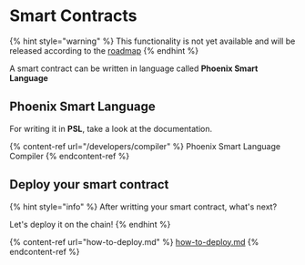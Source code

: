 # Smart Contracts

{% hint style="warning" %}
This functionality is not yet available and will be released according to the [roadmap](https://phantasma.info/blockchain#roadmap)
{% endhint %}

A smart contract can be written in language called **Phoenix Smart Language**

## Phoenix Smart Language

For writing it in **PSL**, take a look at the documentation.

{% content-ref url="/developers/compiler" %}
Phoenix Smart Language Compiler
{% endcontent-ref %}

## Deploy your smart contract

{% hint style="info" %}
After writting your smart contract, what's next?

Let's deploy it on the chain!
{% endhint %}

{% content-ref url="how-to-deploy.md" %}
[how-to-deploy.md](how-to-deploy.md)
{% endcontent-ref %}
